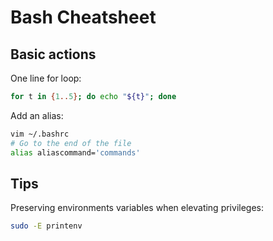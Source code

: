 # Bash Cheatsheet

## Basic actions

One line for loop:

```bash
for t in {1..5}; do echo "${t}"; done
```

Add an alias:

```bash
vim ~/.bashrc
# Go to the end of the file
alias aliascommand='commands'
```

## Tips

Preserving environments variables when elevating privileges:

```bash
sudo -E printenv
```
